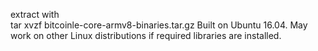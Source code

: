 extract with  
tar xvzf bitcoinle-core-armv8-binaries.tar.gz
Built on Ubuntu 16.04. May work on other Linux distributions if required libraries are installed.
